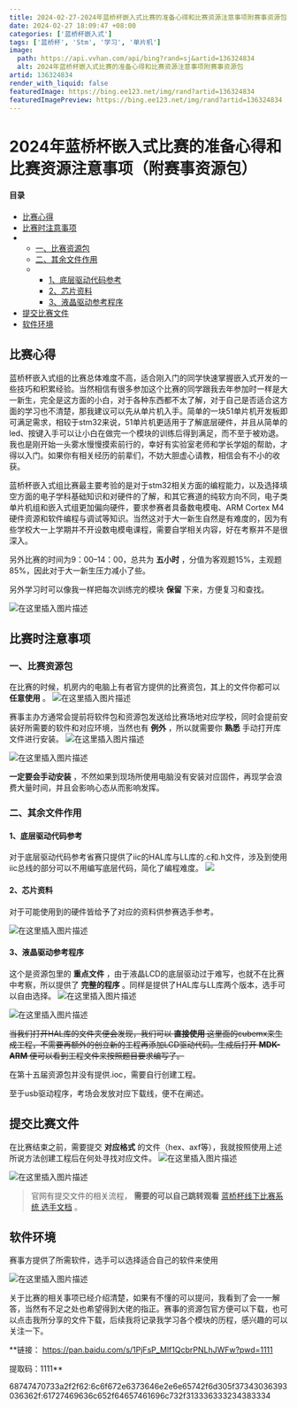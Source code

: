 ```yaml
---
title: 2024-02-27-2024年蓝桥杯嵌入式比赛的准备心得和比赛资源注意事项附赛事资源包
date: 2024-02-27 18:09:47 +08:00
categories: ['蓝桥杯嵌入式']
tags: ['蓝桥杯', 'Stm', '学习', '单片机']
image:
  path: https://api.vvhan.com/api/bing?rand=sj&artid=136324834
  alt: 2024年蓝桥杯嵌入式比赛的准备心得和比赛资源注意事项附赛事资源包
artid: 136324834
render_with_liquid: false
featuredImage: https://bing.ee123.net/img/rand?artid=136324834
featuredImagePreview: https://bing.ee123.net/img/rand?artid=136324834
---
```


# 2024年蓝桥杯嵌入式比赛的准备心得和比赛资源注意事项（附赛事资源包）

#### 目录

* [比赛心得](#_1)
* [比赛时注意事项](#_11)
* + [一、比赛资源包](#_12)
  + [二、其余文件作用](#_17)
  + - [1、底层驱动代码参考](#1_18)
    - [2、芯片资料](#2_20)
    - [3、液晶驱动参考程序](#3_23)
* [提交比赛文件](#_31)
* [软件环境](#_41)

## 比赛心得

蓝桥杯嵌入式组的比赛总体难度不高，适合刚入门的同学快速掌握嵌入式开发的一些技巧和积累经验。当然相信有很多参加这个比赛的同学跟我去年参加时一样是大一新生，完全是这方面的小白，对于各种东西都不太了解，对于自己是否适合这方面的学习也不清楚，那我建议可以先从单片机入手。简单的一块51单片机开发板即可满足需求，相较于stm32来说，51单片机更适用于了解底层硬件，并且从简单的led、按键入手可以让小白在做完一个模块的训练后得到满足，而不至于被劝退。我也是刚开始一头雾水慢慢摸索前行的，幸好有实验室老师和学长学姐的帮助，才得以入门。如果你有相关经历的前辈们，不妨大胆虚心请教，相信会有不小的收获。

蓝桥杯嵌入式组比赛最主要考验的是对于stm32相关方面的编程能力，以及选择填空方面的电子学科基础知识和对硬件的了解，和其它赛道的纯软方向不同，电子类单片机组和嵌入式组更加偏向硬件，要求参赛者具备数电模电、ARM Cortex M4硬件资源和软件编程与调试等知识。当然这对于大一新生自然是有难度的，因为有些学校大一上学期并不开设数电模电课程，需要自学相关内容，好在考察并不是很深入。

另外比赛的时间为9：00–14：00，总共为
**五小时**
，分值为客观题15%，主观题85%，因此对于大一新生压力减小了些。

另外学习时可以像我一样把每次训练完的模块
**保留**
下来，方便复习和查找。
  
![在这里插入图片描述](https://i-blog.csdnimg.cn/blog_migrate/d84f2a25ca67b26490b76f9b006440b8.png#pic_center)

## 比赛时注意事项

### 一、比赛资源包

在比赛的时候，机房内的电脑上有者官方提供的比赛资包，其上的文件你都可以
**任意使用**
。
![在这里插入图片描述](https://i-blog.csdnimg.cn/blog_migrate/f31c3948099aef5425312ad2f3dd28b4.png#pic_center)
  
赛事主办方通常会提前将软件包和资源包发送给比赛场地对应学校，同时会提前安装好所需要的软件和对应环境，当然也有
**例外**
，所以就需要你
**熟悉**
手动打开库文件进行安装。
![在这里插入图片描述](https://i-blog.csdnimg.cn/blog_migrate/c1d0b0108e81dfa35bde69a165a445f3.png#pic_center)
  
![在这里插入图片描述](https://i-blog.csdnimg.cn/blog_migrate/e682168c025a9350fe6d0ff130e5e098.png#pic_center)
  
**一定要会手动安装**
，不然如果到现场所使用电脑没有安装对应固件，再现学会浪费大量时间，并且会影响心态从而影响发挥。

### 二、其余文件作用

#### 1、底层驱动代码参考

对于底层驱动代码参考省赛只提供了iic的HAL库与LL库的.c和.h文件，涉及到使用iic总线的部分可以不用编写底层代码，简化了编程难度。
![](https://i-blog.csdnimg.cn/blog_migrate/c466d9091a70ff9557c8e9d1ad79685f.png#pic_center)

#### 2、芯片资料

对于可能使用到的硬件皆给予了对应的资料供参赛选手参考。
  
![在这里插入图片描述](https://i-blog.csdnimg.cn/blog_migrate/33145d0d43ed1e9c24c1cf7642113fd7.png#pic_center)

#### 3、液晶驱动参考程序

这个是资源包里的
**重点文件**
，由于液晶LCD的底层驱动过于难写，也就不在比赛中考察，所以提供了
**完整的程序**
。同样是提供了HAL库与LL库两个版本，选手可以自由选择。
![在这里插入图片描述](https://i-blog.csdnimg.cn/blog_migrate/11caf374609043bcd2d4ab9d961382be.png#pic_center)
  
![在这里插入图片描述](https://i-blog.csdnimg.cn/blog_migrate/004758a7dee4d11eb3f9831878372a10.png#pic_center)

~~当我们打开HAL库的文件夹便会发现，我们可以
**直接使用**
这里面的cubemx来生成工程，不需要再额外的创立新的工程再添加LCD驱动代码。生成后打开
**MDK-ARM**
便可以看到工程文件来按照题目要求编写了。~~
  

在第十五届资源包并没有提供.ioc，需要自行创建工程。

至于usb驱动程序，考场会发放对应下载线，便不在阐述。

## 提交比赛文件

在比赛结束之前，需要提交
**对应格式**
的文件（hex、axf等），我就按照使用上述所说方法创建工程后在何处寻找对应文件。
![在这里插入图片描述](https://i-blog.csdnimg.cn/blog_migrate/3d642a29465b2eb080bf5c197ea0b27e.png#pic_center)
  
![在这里插入图片描述](https://i-blog.csdnimg.cn/blog_migrate/1fd0dbd81b695be0d50f3d677139a604.png#pic_center)

> 官网有提交文件的相关流程，
> **需要的可以自己跳转观看**
> [蓝桥杯线下比赛系统 选手文档](https://upload.lanqiao.cn/file/20180207/1517983232418142.pdf)
> 。

## 软件环境

赛事方提供了所需软件，选手可以选择适合自己的软件来使用
  
![在这里插入图片描述](https://i-blog.csdnimg.cn/blog_migrate/a9d9aa3f6dd39f8b963ba2cefa5389f1.png#pic_center)
  
关于比赛的相关事项已经介绍清楚，如果有不懂的可以提问，我看到了会一一解答，当然有不足之处也希望得到大佬的指正。赛事的资源包官方便可以下载，也可以点击我所分享的文件下载，后续我将记录我学习各个模块的历程，感兴趣的可以关注一下。

**链接：
<https://pan.baidu.com/s/1PjFsP_Mlf1QcbrPNLhJWFw?pwd=1111>
  
提取码：1111**

68747470733a2f2f62:6c6f672e6373646e2e6e65742f6d305f37343036393036362f:61727469636c652f64657461696c732f313336333234383334